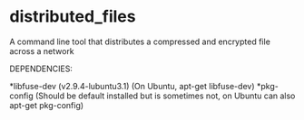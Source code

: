 # distributed_files
A command line tool that distributes a compressed and encrypted file across a network

DEPENDENCIES:

*libfuse-dev (v2.9.4-lubuntu3.1) (On Ubuntu, apt-get libfuse-dev)
*pkg-config (Should be default installed but is sometimes not, on Ubuntu can also apt-get pkg-config)

